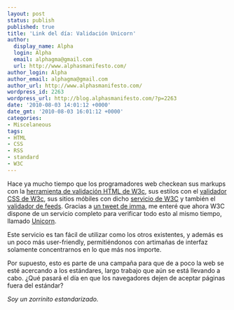 ```yaml
---
layout: post
status: publish
published: true
title: 'Link del día: Validación Unicorn'
author:
  display_name: Alpha
  login: Alpha
  email: alphagma@gmail.com
  url: http://www.alphasmanifesto.com/
author_login: Alpha
author_email: alphagma@gmail.com
author_url: http://www.alphasmanifesto.com/
wordpress_id: 2263
wordpress_url: http://blog.alphasmanifesto.com/?p=2263
date: '2010-08-03 14:01:12 +0000'
date_gmt: '2010-08-03 16:01:12 +0000'
categories:
- Miscelaneous
tags:
- HTML
- CSS
- RSS
- standard
- W3C
---
```


Hace ya mucho tiempo que los programadores web checkean sus markups con la [herramienta de validación HTML de W3c](http://validator.w3.org/), sus estilos con el [validador CSS de W3c](http://jigsaw.w3.org/css-validator/), sus sitios móbiles con dicho [servicio de W3C](http://validator.w3.org/mobile/) y también el [validador de feeds](http://validator.w3.org/feed/). Gracias a [un tweet de jmma](http://twitter.com/jmma/status/19757726670), me enteré que ahora W3C dispone de un servicio completo para verificar todo esto al mismo tiempo, llamado [Unicorn](http://validator.w3.org/unicorn/).

Este servicio es tan fácil de utilizar como los otros existentes, y además es un poco más user-friendly, permitiéndonos con artimañas de interfaz solamente concentrarnos en lo que más nos importe.

Por supuesto, esto es parte de una campaña para que de a poco la web se esté acercando a los estándares, largo trabajo que aún se está llevando a cabo.  ¿Qué pasará el día en que los navegadores dejen de aceptar páginas fuera del estándar?

_Soy un zorrinito estandarizado._
